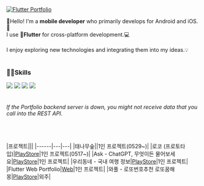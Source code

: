 [![Flutter Portfolio](https://img.shields.io/badge/Flutter_Portfolio-02569B?style=social&logo=flutter&logoColor=02569B)](https://pshyomin.github.io)


 :wave:Hello! I'm a **mobile developer** who primarily develops for Android and iOS.:robot:
 <br/>
 I use **:rocket:Flutter** for cross-platform development.:computer:
 <br><br/>
 I enjoy exploring new technologies and integrating them into my ideas.💡
 <br><br/>
 
 ### 👨‍💻Skills
  <img src="https://img.shields.io/badge/Flutter-02569B?style=for-the-badge&logo=Flutter&logoColor=white"/> <img src="https://img.shields.io/badge/C%23-239120?style=for-the-badge&logo=csharp&logoColor=white"/> <img src="https://img.shields.io/badge/Unity-FFFFFF?style=for-the-badge&logo=Unity&logoColor=black"/> <img src="https://img.shields.io/badge/.net-512BD4?style=for-the-badge&logo=.net&logoColor=white"/>
 <br/>
 <br/>

###### *If the Portfolio backend server is down, you might not receive data that you call into the REST API.*
 <br><br/>
|프로젝트|||
|------|---|---|
|태나무숲||1인 프로젝트(0529~)|
|로코 (프로토타입)|[PlayStore](https://play.google.com/store/apps/details?id=com.hyominchoi.loco)|1인 프로젝트(0517~)|
|Ask - ChatGPT, 무엇이든 물어보세요|[PlayStore](https://play.google.com/store/apps/details?id=com.hyominchoi.ask)|1인 프로젝트|
|우리동네 - 국내 여행 정보|[PlayStore](https://play.google.com/store/apps/details?id=com.uridongnae.travel)|1인 프로젝트|
|Flutter Web Portfolio|[Web](https://pshyomin.github.io)|1인 프로젝트|
|와풀 - 로또번호추천 로또꿈해몽|[PlayStore](https://play.google.com/store/apps/details?id=net.wafull)|외주|
